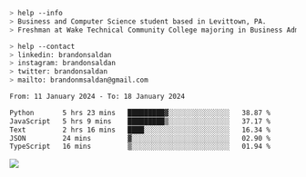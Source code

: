 ````bash
> help --info
> Business and Computer Science student based in Levittown, PA.
> Freshman at Wake Technical Community College majoring in Business Administration.
````

````bash
> help --contact
> linkedin: brandonsaldan
> instagram: brandonsaldan
> twitter: brandonsaldan
> mailto: brandonmsaldan@gmail.com
````

<!--START_SECTION:waka-->

```txt
From: 11 January 2024 - To: 18 January 2024

Python       5 hrs 23 mins   █████████▓░░░░░░░░░░░░░░░   38.87 %
JavaScript   5 hrs 9 mins    █████████▒░░░░░░░░░░░░░░░   37.17 %
Text         2 hrs 16 mins   ████░░░░░░░░░░░░░░░░░░░░░   16.34 %
JSON         24 mins         ▓░░░░░░░░░░░░░░░░░░░░░░░░   02.90 %
TypeScript   16 mins         ▒░░░░░░░░░░░░░░░░░░░░░░░░   01.94 %
```

<!--END_SECTION:waka-->

![](https://komarev.com/ghpvc/?username=brandonsaldan&color=6A8AFF)
